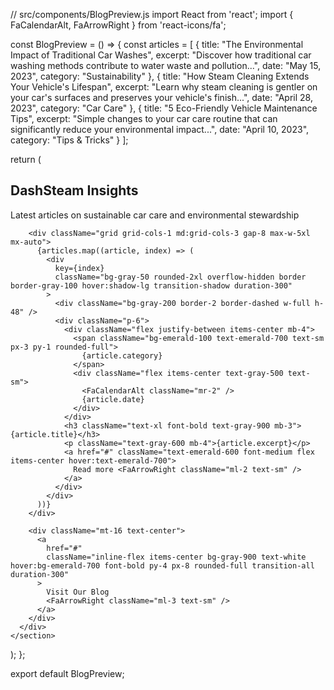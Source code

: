 // src/components/BlogPreview.js
import React from 'react';
import { FaCalendarAlt, FaArrowRight } from 'react-icons/fa';

const BlogPreview = () => {
  const articles = [
    {
      title: "The Environmental Impact of Traditional Car Washes",
      excerpt: "Discover how traditional car washing methods contribute to water waste and pollution...",
      date: "May 15, 2023",
      category: "Sustainability"
    },
    {
      title: "How Steam Cleaning Extends Your Vehicle's Lifespan",
      excerpt: "Learn why steam cleaning is gentler on your car's surfaces and preserves your vehicle's finish...",
      date: "April 28, 2023",
      category: "Car Care"
    },
    {
      title: "5 Eco-Friendly Vehicle Maintenance Tips",
      excerpt: "Simple changes to your car care routine that can significantly reduce your environmental impact...",
      date: "April 10, 2023",
      category: "Tips & Tricks"
    }
  ];

  return (
    <section className="py-24 bg-white">
      <div className="container mx-auto px-4">
        <div className="text-center max-w-3xl mx-auto mb-16">
          <h2 className="text-4xl md:text-5xl font-bold text-gray-900 mb-6">
            DashSteam <span className="text-emerald-600">Insights</span>
          </h2>
          <p className="text-xl text-gray-600">
            Latest articles on sustainable car care and environmental stewardship
          </p>
        </div>

        <div className="grid grid-cols-1 md:grid-cols-3 gap-8 max-w-5xl mx-auto">
          {articles.map((article, index) => (
            <div 
              key={index}
              className="bg-gray-50 rounded-2xl overflow-hidden border border-gray-100 hover:shadow-lg transition-shadow duration-300"
            >
              <div className="bg-gray-200 border-2 border-dashed w-full h-48" />
              <div className="p-6">
                <div className="flex justify-between items-center mb-4">
                  <span className="bg-emerald-100 text-emerald-700 text-sm px-3 py-1 rounded-full">
                    {article.category}
                  </span>
                  <div className="flex items-center text-gray-500 text-sm">
                    <FaCalendarAlt className="mr-2" />
                    {article.date}
                  </div>
                </div>
                <h3 className="text-xl font-bold text-gray-900 mb-3">{article.title}</h3>
                <p className="text-gray-600 mb-4">{article.excerpt}</p>
                <a href="#" className="text-emerald-600 font-medium flex items-center hover:text-emerald-700">
                  Read more <FaArrowRight className="ml-2 text-sm" />
                </a>
              </div>
            </div>
          ))}
        </div>

        <div className="mt-16 text-center">
          <a 
            href="#" 
            className="inline-flex items-center bg-gray-900 text-white hover:bg-emerald-700 font-bold py-4 px-8 rounded-full transition-all duration-300"
          >
            Visit Our Blog
            <FaArrowRight className="ml-3 text-sm" />
          </a>
        </div>
      </div>
    </section>
  );
};

export default BlogPreview;




